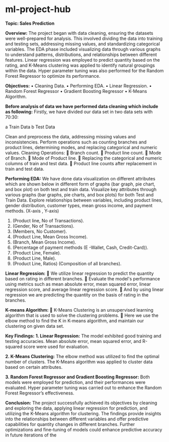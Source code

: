 # ml-project-hub

**Topic: Sales Prediction**

**Overview:**
The project began with data cleaning, ensuring the datasets were well-prepared for analysis.
This involved dividing the data into training and testing sets, addressing missing values, and
standardizing categorical variables. The EDA phase included visualizing data through various
graphs to understand patterns, distributions, and relationships between different features.
Linear regression was employed to predict quantity based on the rating, and K-Means
clustering was applied to identify natural groupings within the data. Hyper parameter tuning
was also performed for the Random Forest Regressor to optimize its performance.

**Objectives:**
• Cleaning Data.
• Performing EDA.
• Linear Regression.
• Random Forest Regressor
• Gradient Boosting Regressor
• K-Means Algorithm.

**Before analysis of data we have performed data cleaning which include as
following:**
Firstly, we have divided our data set in two data sets with 70:30:

a Train Data
b Test Data

Clean and preprocess the data, addressing missing values
and inconsistencies.
Perform operations such as counting branches and product
lines, determining modes, and replacing categorical and
numeric values.
Cleaning Operations:
 Branch count.
 Product line count.
 Mode of Branch.
 Mode of Product line.
 Replacing the categorical and numeric columns of train and test data.
 Product line counts after replacement in train and test data.

**Performing EDA:**
We have done data visualization on different attributes which are shown below in different
form of graphs (bar graph, pie chart, and box plot) on both test and train data.
Visualize key attributes through various graphs (bar graphs, pie charts, and box plots) for both
Test and Train Data.
Explore relationships between variables, including product lines, gender distribution, customer
types, mean gross income, and payment methods.
(X-axis , Y-axis)
1. (Product line, No of Transactions).
2. (Gender, No of Transactions).
3. (Members, No Customer).
4. (Product Line, Mean Gross Income).
5. (Branch, Mean Gross Income).
6. (Percentage of payment methods (E -Wallet, Cash, Credit-Card)).
7. (Product Line, Female).
8. (Product Line, Male).
9. (Product Line, Ratios) (Composition of all branches).

   
**Linear Regression:**
 We utilize linear regression to predict the quantity based on rating in different
branches.
 Evaluate the model's performance using metrics such as mean absolute error, mean
squared error, linear regression score, and average linear regression score.
 And by using linear regression we are predicting the quantity on the basis of rating in the
branches.

**K-means Algorithm:**
 K-Means Clustering is an unsupervised learning algorithm that is used to solve the
clustering problems.
 Here we use the elbow method to find the K in K-means algorithm, and maintain our
clustering on given data set.

**Key Findings:**
**1. Linear Regression:**
The model exhibited good training and testing accuracies.
Mean absolute error, mean squared error, and R-squared score were used for
evaluation.

**2. K-Means Clustering:**
The elbow method was utilized to find the optimal number of clusters.
The K-Means algorithm was applied to cluster data based on certain attributes.

**3. Random Forest Regressor and Gradient Boosting Regressor:**
Both models were employed for prediction, and their performances were
evaluated.
Hyper parameter tuning was carried out to enhance the Random Forest
Regressor’s effectiveness.

**Conclusion:**
The project successfully achieved its objectives by cleaning and exploring the data, applying
linear regression for prediction, and utilizing the K-Means algorithm for clustering. The findings
provide insights into the relationships between different variables and offer predictive
capabilities for quantity changes in different branches. Further optimizations and fine-tuning
of models could enhance predictive accuracy in future iterations of the

